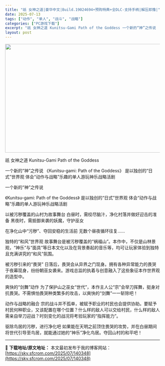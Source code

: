 ```yaml
---
title: "祇 女神之道|豪华中文|Build.19024694+预购特典+全DLC-支持手柄|解压即撸|"
date: 2025-07-13
tags: ["动作", "单人", "战斗", "战略"]
categories: ["PC游戏下载"]
excerpt: "祇 女神之道 Kunitsu-Gami Path of the Goddess 一个新的“神”之传说 《Kunitsu-gami: Path of the Goddess》 是以独创的“日式”世界观 体会“动作与战略”乐趣的单人游玩神乐战略活剧 一个新的“神”之传说 《Kunitsu-gami: P&hellip;"
layout: post
---
```


<img class="aligncenter size-full wp-image-140349" src="https://sky.sfcrom.com/wp-content/uploads/2025/07/202507130137225.webp" alt="" width="616" height="353" />

祇 女神之道 Kunitsu-Gami Path of the Goddess

一个新的“神”之传说 《Kunitsu-gami: Path of the Goddess》 是以独创的“日式”世界观 体会“动作与战略”乐趣的单人游玩神乐战略活剧

一个新的“神”之传说

《Kunitsu-gami: Path of the Goddess》
是以独创的“日式”世界观
体会“动作与战略”乐趣的单人游玩神乐战略活剧

以被污秽覆盖的山村为故事舞台
白昼时，需绞尽脑汁，净化村落并做好迎击的准备
黑夜时，需抵御来袭的妖魔，守护巫女

在净化山中“污秽”、夺回安稳的生活前
无数个昼夜循环往复……

独特的“和风”世界观
故事舞台是被污秽覆盖的“祸福山”。本作中，不仅是山林景观，“神乐”与“面具”等日本文化以及在背景奏起的音乐等，均可让玩家体验到独特且充满讲究的“和风”氛围。

被污秽引来的“畏哭”
日落后，畏哭会从异界之门现身。拥有各种异常能力的畏哭于夜幕现身，纷纷朝巫女袭来。游戏总监的执着与创意融入了这些象征本作世界观的造型中。

爽快的“剑舞”动作
为了保护山之巫女“世代”，本作主人公“宗”会举刀挥舞，挺身对抗畏哭。不需惧怕畏哭种类繁多的攻击，以爽快的“剑舞”一一斩除吧！

动作与战略的融合
宗的战斗并不孤单，被赋予职业的村民也会提供协助。要赋予村民何种职业，又该配置在哪个位置？什么样的敌人可以交给村民，什么样的敌人需亲自举刀迎战？时刻变化的战况将考验玩家的“指挥能力”。

驱除鸟居的污秽，进行净化吧
如果能在天明之前顶住畏哭的攻势，并在白昼期间将世代引导至鸟居，就能通过她的“神乐”净化鸟居。夺回山村的和平吧！

---
📖 **下载地址/原文地址：** 本文最初发布于我的博客网站：[https://sky.sfcrom.com/2025/07/140348](https://sky.sfcrom.com/2025/07/140348)
